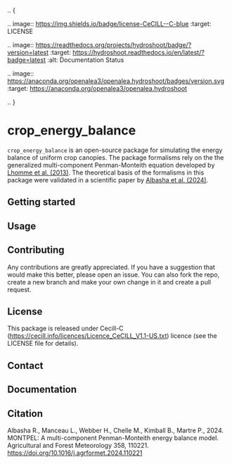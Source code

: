.. {
    
.. image:: https://img.shields.io/badge/license-CeCILL--C-blue 
   :target: LICENSE
    
.. image:: https://readthedocs.org/projects/hydroshoot/badge/?version=latest
    :target: https://hydroshoot.readthedocs.io/en/latest/?badge=latest
    :alt: Documentation Status
    
.. image:: https://anaconda.org/openalea3/openalea.hydroshoot/badges/version.svg   
    :target: https://anaconda.org/openalea3/openalea.hydroshoot

.. }



# crop_energy_balance

`crop_energy_balance` is an open-source package for simulating the energy balance of uniform crop canopies.
The package formalisms rely on the the generalized multi-component Penman-Monteith equation developed by
[Lhomme et al. (2013)](https://doi.org/10.1016/j.jhydrol.2013.01.038).
The theoretical basis of the formalisms in this package were validated in a scientific paper by 
[Albasha et al. (2024)](https://doi.org/10.1016/j.agrformet.2024.110221).

## Getting started

## Usage

## Contributing
Any contributions are greatly appreciated.
If you have a suggestion that would make this better, please open an issue. You can also fork the repo, create a new
branch and make your own change in it and create a pull request. 

## License
This package is released under Cecill-C (https://cecill.info/licences/Licence_CeCILL_V1.1-US.txt) licence
(see the LICENSE file for details).

## Contact

## Documentation

## Citation
Albasha R., Manceau L., Webber H., Chelle M., Kimball B., Martre P., 2024.
MONTPEL: A multi-component Penman-Monteith energy balance model.
Agricultural and Forest Meteorology 358, 110221.
https://doi.org/10.1016/j.agrformet.2024.110221



